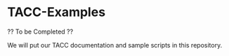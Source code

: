 # TACC-Examples

?? To be Completed ??

We will put our TACC documentation and sample scripts in this repository.
